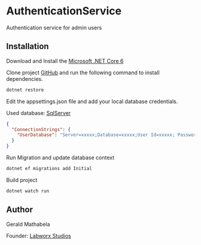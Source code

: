 # AuthenticationService
Authentication service for admin users

## Installation

Download and Install the [Microsoft .NET Core 6](https://dotnet.microsoft.com/en-us/download)



Clone project [GitHub](https://github.com/Gerald34/AuthenticationService.git) and run the following command to install dependencies.

```bash
dotnet restore
```

Edit the appsettings.json file and add your local database credentials.

Used database: [SqlServer](https://www.microsoft.com/en-us/sql-server/sql-server-downloads)
```json
{
  "ConnectionStrings": {
    "UserDatabase": "Server=xxxxx;Database=xxxxx;User Id=xxxxx; Password=xxxxx;"
  }
}
```
  
Run Migration and update database context
```bash
dotnet ef migrations add Initial
```

Build project
```bash
dotnet watch run
```
## Author
Gerald Mathabela

Founder: [Labworx Studios](https://www.labworxstudios.com)
